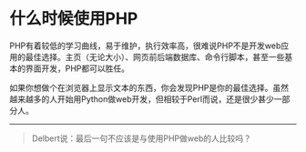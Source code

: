 # 什么时候使用PHP

PHP有着较低的学习曲线，易于维护，执行效率高，很难说PHP不是开发web应用的最佳选择。主页（无论大小）、网页前后端数据库、命令行脚本，甚至一些基本的界面开发，PHP都可以胜任。

如果你想做个在浏览器上显示文本的东西，你会发现PHP是你的最佳选择。虽然越来越多的人开始用Python做web开发，但相较于Perl而说，还是很少甚少一部分人。

<hr>

> Delbert说：最后一句不应该是与使用PHP做web的人比较吗？
